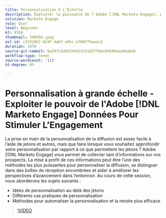 ```yaml
---
title: Personnalisation À L’Échelle
description: Exploiter la puissance de l'Adobe [!DNL Marketo Engage], personnalisez au-delà des jetons.
solution: Marketo Engage
role: User
level: Beginner
kt: 9769
thumbnail: 340594.jpeg
exl-id: c21810b7-824f-4abf-a65c-e760f75eaec3
duration: 1979
source-git-commit: 9a297cda953d4414131657f9ac84580aea0eabeb
workflow-type: tm+mt
source-wordcount: '113'
ht-degree: 0%

---
```


# Personnalisation à grande échelle - Exploiter le pouvoir de l&#39;Adobe [!DNL Marketo Engage] Données Pour Stimuler L’Engagement

La prise en main de la personnalisation de la diffusion est assez facile à l’aide de jetons et autres, mais que faire lorsque vous souhaitez approfondir votre personnalisation par rapport à ce que permettent les jetons ? Adobe [!DNL Marketo Engage] vous permet de collecter tant d’informations sur vos prospects. La mise à profit de ces informations peut être l’une des méthodes les plus puissantes pour personnaliser la diffusion, se distinguer dans des boîtes de réception encombrées et aider à améliorer les perspectives d’avancement dans l’entonnoir. Au cours de cette session, nous aborderons les sujets suivants :

* Idées de personnalisation au-delà des jetons
* Différents cas pratiques de personnalisation
* Méthodes pour automatiser la personnalisation et la rendre plus efficace

>[!VIDEO](https://video.tv.adobe.com/v/340594/?quality=12&learn=on)
